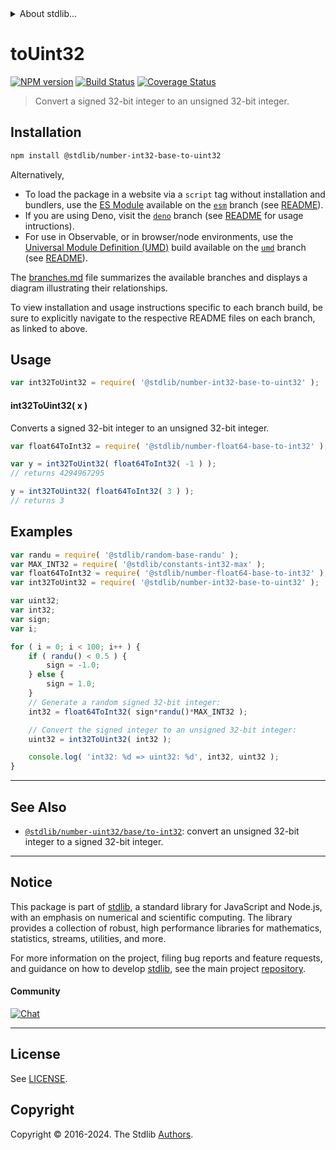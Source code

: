 <!--

@license Apache-2.0

Copyright (c) 2018 The Stdlib Authors.

Licensed under the Apache License, Version 2.0 (the "License");
you may not use this file except in compliance with the License.
You may obtain a copy of the License at

   http://www.apache.org/licenses/LICENSE-2.0

Unless required by applicable law or agreed to in writing, software
distributed under the License is distributed on an "AS IS" BASIS,
WITHOUT WARRANTIES OR CONDITIONS OF ANY KIND, either express or implied.
See the License for the specific language governing permissions and
limitations under the License.

-->


<details>
  <summary>
    About stdlib...
  </summary>
  <p>We believe in a future in which the web is a preferred environment for numerical computation. To help realize this future, we've built stdlib. stdlib is a standard library, with an emphasis on numerical and scientific computation, written in JavaScript (and C) for execution in browsers and in Node.js.</p>
  <p>The library is fully decomposable, being architected in such a way that you can swap out and mix and match APIs and functionality to cater to your exact preferences and use cases.</p>
  <p>When you use stdlib, you can be absolutely certain that you are using the most thorough, rigorous, well-written, studied, documented, tested, measured, and high-quality code out there.</p>
  <p>To join us in bringing numerical computing to the web, get started by checking us out on <a href="https://github.com/stdlib-js/stdlib">GitHub</a>, and please consider <a href="https://opencollective.com/stdlib">financially supporting stdlib</a>. We greatly appreciate your continued support!</p>
</details>

# toUint32

[![NPM version][npm-image]][npm-url] [![Build Status][test-image]][test-url] [![Coverage Status][coverage-image]][coverage-url] <!-- [![dependencies][dependencies-image]][dependencies-url] -->

> Convert a signed 32-bit integer to an unsigned 32-bit integer.

<section class="installation">

## Installation

```bash
npm install @stdlib/number-int32-base-to-uint32
```

Alternatively,

-   To load the package in a website via a `script` tag without installation and bundlers, use the [ES Module][es-module] available on the [`esm`][esm-url] branch (see [README][esm-readme]).
-   If you are using Deno, visit the [`deno`][deno-url] branch (see [README][deno-readme] for usage intructions).
-   For use in Observable, or in browser/node environments, use the [Universal Module Definition (UMD)][umd] build available on the [`umd`][umd-url] branch (see [README][umd-readme]).

The [branches.md][branches-url] file summarizes the available branches and displays a diagram illustrating their relationships.

To view installation and usage instructions specific to each branch build, be sure to explicitly navigate to the respective README files on each branch, as linked to above.

</section>

<section class="usage">

## Usage

```javascript
var int32ToUint32 = require( '@stdlib/number-int32-base-to-uint32' );
```

#### int32ToUint32( x )

Converts a signed 32-bit integer to an unsigned 32-bit integer.

```javascript
var float64ToInt32 = require( '@stdlib/number-float64-base-to-int32' );

var y = int32ToUint32( float64ToInt32( -1 ) );
// returns 4294967295

y = int32ToUint32( float64ToInt32( 3 ) );
// returns 3
```

</section>

<!-- /.usage -->

<section class="examples">

## Examples

<!-- eslint no-undef: "error" -->

```javascript
var randu = require( '@stdlib/random-base-randu' );
var MAX_INT32 = require( '@stdlib/constants-int32-max' );
var float64ToInt32 = require( '@stdlib/number-float64-base-to-int32' );
var int32ToUint32 = require( '@stdlib/number-int32-base-to-uint32' );

var uint32;
var int32;
var sign;
var i;

for ( i = 0; i < 100; i++ ) {
    if ( randu() < 0.5 ) {
        sign = -1.0;
    } else {
        sign = 1.0;
    }
    // Generate a random signed 32-bit integer:
    int32 = float64ToInt32( sign*randu()*MAX_INT32 );

    // Convert the signed integer to an unsigned 32-bit integer:
    uint32 = int32ToUint32( int32 );

    console.log( 'int32: %d => uint32: %d', int32, uint32 );
}
```

</section>

<!-- /.examples -->

<!-- Section for related `stdlib` packages. Do not manually edit this section, as it is automatically populated. -->

<section class="related">

* * *

## See Also

-   <span class="package-name">[`@stdlib/number-uint32/base/to-int32`][@stdlib/number/uint32/base/to-int32]</span><span class="delimiter">: </span><span class="description">convert an unsigned 32-bit integer to a signed 32-bit integer.</span>

</section>

<!-- /.related -->

<!-- Section for all links. Make sure to keep an empty line after the `section` element and another before the `/section` close. -->


<section class="main-repo" >

* * *

## Notice

This package is part of [stdlib][stdlib], a standard library for JavaScript and Node.js, with an emphasis on numerical and scientific computing. The library provides a collection of robust, high performance libraries for mathematics, statistics, streams, utilities, and more.

For more information on the project, filing bug reports and feature requests, and guidance on how to develop [stdlib][stdlib], see the main project [repository][stdlib].

#### Community

[![Chat][chat-image]][chat-url]

---

## License

See [LICENSE][stdlib-license].


## Copyright

Copyright &copy; 2016-2024. The Stdlib [Authors][stdlib-authors].

</section>

<!-- /.stdlib -->

<!-- Section for all links. Make sure to keep an empty line after the `section` element and another before the `/section` close. -->

<section class="links">

[npm-image]: http://img.shields.io/npm/v/@stdlib/number-int32-base-to-uint32.svg
[npm-url]: https://npmjs.org/package/@stdlib/number-int32-base-to-uint32

[test-image]: https://github.com/stdlib-js/number-int32-base-to-uint32/actions/workflows/test.yml/badge.svg?branch=main
[test-url]: https://github.com/stdlib-js/number-int32-base-to-uint32/actions/workflows/test.yml?query=branch:main

[coverage-image]: https://img.shields.io/codecov/c/github/stdlib-js/number-int32-base-to-uint32/main.svg
[coverage-url]: https://codecov.io/github/stdlib-js/number-int32-base-to-uint32?branch=main

<!--

[dependencies-image]: https://img.shields.io/david/stdlib-js/number-int32-base-to-uint32.svg
[dependencies-url]: https://david-dm.org/stdlib-js/number-int32-base-to-uint32/main

-->

[chat-image]: https://img.shields.io/gitter/room/stdlib-js/stdlib.svg
[chat-url]: https://app.gitter.im/#/room/#stdlib-js_stdlib:gitter.im

[stdlib]: https://github.com/stdlib-js/stdlib

[stdlib-authors]: https://github.com/stdlib-js/stdlib/graphs/contributors

[umd]: https://github.com/umdjs/umd
[es-module]: https://developer.mozilla.org/en-US/docs/Web/JavaScript/Guide/Modules

[deno-url]: https://github.com/stdlib-js/number-int32-base-to-uint32/tree/deno
[deno-readme]: https://github.com/stdlib-js/number-int32-base-to-uint32/blob/deno/README.md
[umd-url]: https://github.com/stdlib-js/number-int32-base-to-uint32/tree/umd
[umd-readme]: https://github.com/stdlib-js/number-int32-base-to-uint32/blob/umd/README.md
[esm-url]: https://github.com/stdlib-js/number-int32-base-to-uint32/tree/esm
[esm-readme]: https://github.com/stdlib-js/number-int32-base-to-uint32/blob/esm/README.md
[branches-url]: https://github.com/stdlib-js/number-int32-base-to-uint32/blob/main/branches.md

[stdlib-license]: https://raw.githubusercontent.com/stdlib-js/number-int32-base-to-uint32/main/LICENSE

<!-- <related-links> -->

[@stdlib/number/uint32/base/to-int32]: https://github.com/stdlib-js/number-uint32-base-to-int32

<!-- </related-links> -->

</section>

<!-- /.links -->
